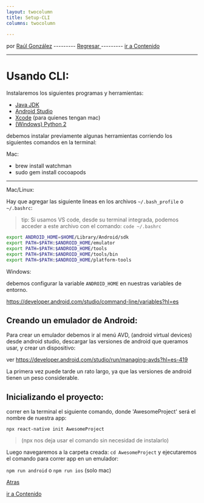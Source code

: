 ```yaml
---
layout: twocolumn
title: Setup-CLI
columns: twocolumn
 
---
```


por [Raúl González](https://twitter.com/soyraulgonzalez)  ---------   [Regresar  ](/modulo-uno.html) ---------   [ir a Contenido](/contenido.html)

---
# Usando CLI:

Instalaremos los siguientes programas y herramientas:

- [Java JDK](https://www.oracle.com/java/technologies/javase-jdk8-downloads.html)
- [Android Studio](https://developer.android.com/studio)
- [Xcode](https://developer.apple.com/xcode/resources/) (para quienes tengan mac)
- [(Windows) Python 2](https://www.python.org/download/releases/2.7/)

debemos instalar previamente algunas herramientas corriendo los siguientes comandos en la terminal:

Mac:

- brew install watchman
- sudo gem install cocoapods

---

Mac/Linux:

Hay que agregar las siguiente lineas en los archivos `~/.bash_profile` o `~/.bashrc`:

> tip: Si usamos VS code, desde su terminal integrada, podemos acceder a este archivo con el comando: `code ~/.bashrc`

```bash
export ANDROID_HOME=$HOME/Library/Android/sdk
export PATH=$PATH:$ANDROID_HOME/emulator
export PATH=$PATH:$ANDROID_HOME/tools
export PATH=$PATH:$ANDROID_HOME/tools/bin
export PATH=$PATH:$ANDROID_HOME/platform-tools
```

Windows:

debemos configurar la variable `ANDROID_HOME` en nuestras variables de entorno.

https://developer.android.com/studio/command-line/variables?hl=es

## Creando un emulador de Android:

Para crear un emulador debemos ir al menú AVD, (android virtual devices) desde android studio, descargar las versiones de android que queramos usar, y crear un dispositivo:

ver https://developer.android.com/studio/run/managing-avds?hl=es-419

La primera vez puede tarde un rato largo, ya que las versiones de android tienen un peso considerable.

## Inicializando el proyecto:

correr en la terminal el siguiente comando, donde 'AwesomeProject' será el nombre de nuestra app:

`npx react-native init AwesomeProject`

> (npx nos deja usar el comando sin necesidad de instalarlo)

Luego navegaremos a la carpeta creada: `cd AwesomeProject` y ejecutaremos el comando para correr app en un emulador:

`npm run android` o `npm run ios` (solo mac)

[Atras](./Setup.html)

[ir a Contenido](/contenido.html)

